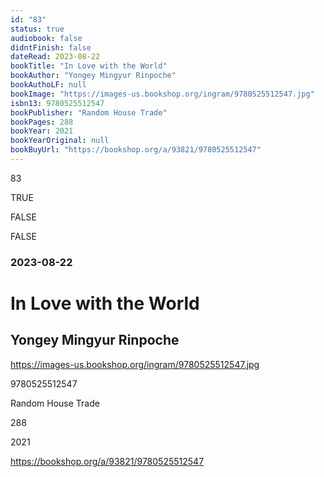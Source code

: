 ```yaml
---
id: "83"
status: true
audiobook: false
didntFinish: false
dateRead: 2023-08-22
bookTitle: "In Love with the World"
bookAuthor: "Yongey Mingyur Rinpoche"
bookAuthoLF: null
bookImage: "https://images-us.bookshop.org/ingram/9780525512547.jpg"
isbn13: 9780525512547
bookPublisher: "Random House Trade"
bookPages: 288
bookYear: 2021
bookYearOriginal: null
bookBuyUrl: "https://bookshop.org/a/93821/9780525512547"
---
```

83

TRUE

FALSE

FALSE

### 2023-08-22

# In Love with the World

## Yongey Mingyur Rinpoche

https://images-us.bookshop.org/ingram/9780525512547.jpg

9780525512547

Random House Trade

288

2021

https://bookshop.org/a/93821/9780525512547
